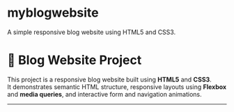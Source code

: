 # myblogwebsite
A simple responsive blog website using HTML5 and CSS3.
# 📝 Blog Website Project

This project is a responsive blog website built using **HTML5** and **CSS3**.  
It demonstrates semantic HTML structure, responsive layouts using **Flexbox** and **media queries**, and interactive form and navigation animations.

---




